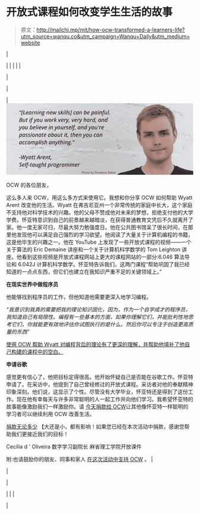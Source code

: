# 开放式课程如何改变学生生活的故事

> 原文：<http://mailchi.mp/mit/how-ocw-transformed-a-learners-life?utm_source=wanqu.co&utm_campaign=Wanqu+Daily&utm_medium=website>

| 

&#124;  &#124;
&#124;  &#124;
&#124; 

&#124; 

&#124; 

&#124; [![](img/4eaef7aea89f469bf221bb4035b4f3d5.png)](https://mailchi.mp/mit/how-ocw-transformed-a-learners-life?e=%5BUNIQID%5D)

OCW 的各位朋友，

这么多人来 OCW，用这么多方式来使用它。我想和你分享 OCW 如何帮助 Wyatt Arent 改变他的生活。Wyatt 在弗吉尼亚州一个非常传统的家庭中长大，这个家庭不支持他对科学技术的兴趣。他的父母不赞成他对未来的梦想，拒绝支付他的大学学费。怀亚特意识到自己的前景越来越暗淡，在获得普通教育文凭后不久就离开了家。他一度无家可归，尽最大努力勉强度日。他在公共图书馆呆了很长时间，在那里他发现他可以满足自己强烈的学习欲望。他阅读了大量关于计算机编程的书籍，这是他毕生的兴趣之一。他在 YouTube 上发现了一些开放式课程的视频——一个关于算法的 Eric Demaine 讲座和一个关于计算机科学数学的 Tom Leighton 讲座。他看到这些视频是开放式课程网站上更大的课程网站的一部分:6.046 算法导论和 6.042J 计算机科学数学。怀亚特告诉我们，这两门课程“帮助巩固了我已经知道的一点点东西，但它们也建立在我知识严重不足的关键领域上。”

**在现实世界中做程序员**

他能够找到程序员的工作，但他知道他需要更深入地学习编程。

*“我意识到我真的需要把我的理论知识固化，因为，作为一个自学成才的程序员，我知道自己有局限性。编程有一些基本的方面，如果你理解它们，并能批判性地思考它们，你就能更有效地评估你试图执行的是什么。然后你可以专注于创造更高质量的东西”*

<u>使用 OCW 帮助 Wyatt 对编程背后的理论有了更深的理解，并帮助他填补了他自己构建的课程中的空白。</u>

**申请谷歌**

感觉更有信心了，他把目标定得很高。他开始怀疑自己是否能在谷歌工作。怀亚特申请了。在采访中，他提到了自己曾经修过的开放式课程。采访者对他的奉献精神印象深刻。他们说，这显示了个性。尽管没有大学毕业，怀亚特还是得到了这份工作。现在他有幸每天与许多非常聪明的人一起工作并向他们学习。我希望怀亚特的故事能像激励我们一样激励你。请 [今天捐款给 OCW](https://crowdfund.mit.edu/project/6629?utm_source=ocw&utm_medium=enews&utm_campaign=2017spring&utm_content=flw3nd)让其他像怀亚特一样聪明的学习者可以继续利用 OCW 改善生活。

[捐款无论多少](https://crowdfund.mit.edu/project/6629?utm_source=ocw&utm_medium=enews&utm_campaign=2017spring&utm_content=flw3nd) 【大还是小，都有影响！如果您已经在本次活动中捐款，感谢您帮助我们更接近我们的目标！

Cecilia d ' Oliveira
数字学习副院长
麻省理工学院开放课件

附:也请鼓励你的朋友、同事和家人 [在这次活动中支持 OCW](https://crowdfund.mit.edu/project/6629?utm_source=ocw&utm_medium=enews&utm_campaign=2017spring&utm_content=flw3nd) 。 &#124;

 &#124;

 &#124;

 &#124;
&#124;  &#124;

 |